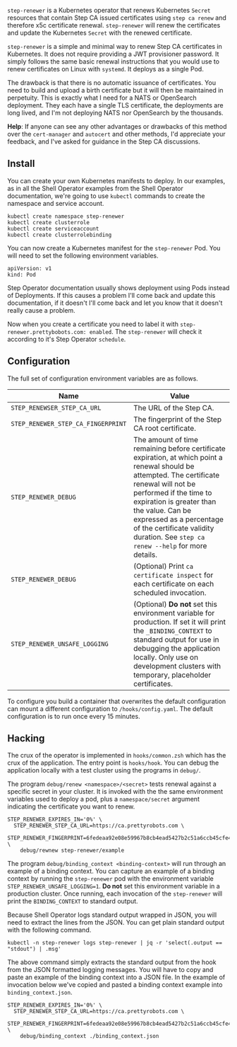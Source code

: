 `step-renewer` is a Kubernetes operator that renews Kubernetes `Secret` resources that contain Step CA issued certificates using `step ca renew` and therefore x5c certificate renewal. `step-renewer` will renew the certificates and update the Kubernetes `Secret` with the renewed certificate.

`step-renewer` is a simple and minimal way to renew Step CA certificates in Kubernetes. It does not require providing a JWT provisioner password. It simply follows the same basic renewal instructions that you would use to renew certificates on Linux with `systemd`. It deploys as a single Pod.

The drawback is that there is no automatic issuance of certificates. You need to build and upload a birth certificate but it will then be maintained in perpetuity. This is exactly what I need for a NATS or OpenSearch deployment. They each have a single TLS certificate, the deployments are long lived, and I'm not deploying NATS nor OpenSearch by the thousands.

**Help**: If anyone can see any other advantages or drawbacks of this method over the `cert-manager` and `autocert` and other methods, I'd appreciate your feedback, and I've asked for guidance in the Step CA discussions.

## Install

You can create your own Kubernetes manifests to deploy. In our examples, as in all the Shell Operator examples from the Shell Operator documentation, we're going to use `kubectl` commands to create the namespace and service account.

```
kubectl create namespace step-renewer
kubectl create clusterrole
kubectl create serviceaccount
kubectl create clusterrolebinding
```

You can now create a Kubernetes manifest for the `step-renewer` Pod. You will need to set the following environment variables.

```
apiVersion: v1
kind: Pod
```

Step Operator documentation usually shows deployment using Pods instead of Deployments. If this causes a problem I'll come back and update this documentation, if it doesn't I'll come back and let you know that it doesn't really cause a problem.

Now when you create a certificate you need to label it with `step-renewer.prettybobots.com: enabled`. The `step-renewer` will check it according to it's Step Operator `schedule`.

## Configuration

The full set of configuration environment variables are as follows.

| Name                               | Value                                                        |
| ---------------------------------- | ------------------------------------------------------------ |
| `STEP_RENEWSER_STEP_CA_URL`        | The URL of the Step CA.                                      |
| `STEP_RENEWER_STEP_CA_FINGERPRINT` | The fingerprint of the Step CA root certificate.             |
| `STEP_RENEWER_DEBUG`               | The amount of time remaining before certificate expiration, at which point a renewal should be attempted. The certificate renewal will not be performed if the time to expiration is greater than the value. Can be expressed as a percentage of the certificate validity duration. See `step ca renew --help` for more details. |
| `STEP_RENEWER_DEBUG`               | (Optional) Print `ca certificate inspect` for each certificate on each scheduled invocation. |
| `STEP_RENEWER_UNSAFE_LOGGING`      | (Optional) **Do not** set this environment variable for production. If set it will print the `_BINDING_CONTEXT` to standard output for use in debugging the application locally. Only use on development clusters with temporary, placeholder certificates. |

To configure you build a container that overwrites the default configuration can mount a different configuration to `/hooks/config.yaml`. The default configuration is to run once every 15 minutes.

## Hacking

The crux of the operator is implemented in  `hooks/common.zsh` which has the crux of the application. The entry point is `hooks/hook`. You can debug the application locally with a test cluster using the programs in `debug/`.

The program `debug/renew <namespace>/<secret>` tests renewal against a specific secret in your cluster. It is invoked with the the same environment variables used to deploy a pod, plus a `namespace/secret` argument indicating the certificate you want to renew.

```
STEP_RENEWER_EXPIRES_IN='0%' \
  STEP_RENEWER_STEP_CA_URL=https://ca.prettyrobots.com \
  STEP_RENEWER_FINGERPRINT=6fedeaa92e08e59967b8cb4ead5427b2c51a6ccb45cfe4f504d5af1a3392c16c \
    debug/rewnew step-renewer/example
```

The program `debug/binding_context <binding-context>` will run through an example of a binding context. You can capture an example of a binding context by running the `step-renewer` pod with the environment variable `STEP_RENEWER_UNSAFE_LOGGING=1`. **Do not** set this environment variable in a production cluster. Once running, each invocation of the `step-renewer` will print the `BINDING_CONTEXT` to standard output.

Because Shell Operator logs standard output wrapped in JSON, you will need to extract the lines from the JSON. You can get plain standard output with the following command.

```
kubectl -n step-renewer logs step-renewer | jq -r 'select(.output == "stdout") | .msg'
```

The above command simply extracts the standard output from the hook from the JSON formatted logging messages. You will have to copy and paste an example of the binding context into a JSON file. In the example of invocation below we've copied and pasted a binding context example into `binding_context.json`.

```
STEP_RENEWER_EXPIRES_IN='0%' \
  STEP_RENEWER_STEP_CA_URL=https://ca.prettyrobots.com \
  STEP_RENEWER_FINGERPRINT=6fedeaa92e08e59967b8cb4ead5427b2c51a6ccb45cfe4f504d5af1a3392c16c \
    debug/binding_context ./binding_context.json
```

